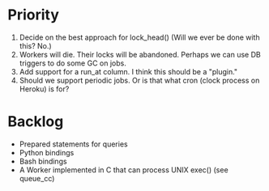 Priority
=======

1. Decide on the best approach for lock_head() (Will we ever be done with this? No.)
2. Workers will die. Their locks will be abandoned. Perhaps we can use DB triggers to do some GC on jobs.
3. Add support for a run_at column. I think this should be a "plugin."
4. Should we support periodic jobs. Or is that what cron (clock process on Heroku) is for?

Backlog
=======

* Prepared statements for queries
* Python bindings
* Bash bindings
* A Worker implemented in C that can process UNIX exec() (see queue_cc)
